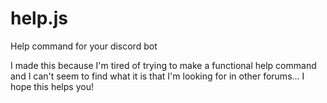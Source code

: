# help.js
Help command for your discord bot 


I made this because I'm tired of trying to make a functional help command and I can't seem to find what it is that I'm looking for in other forums...
I hope this helps you!



